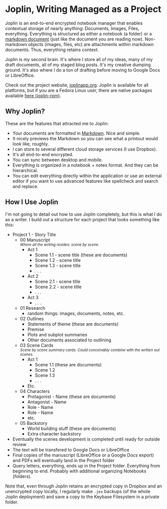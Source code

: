 # Joplin, Writing Managed as a Project

Joplin is an end-to-end encrypted notebook manager that enables contextual storage of nearly anything: Documents, Images, Files, everything. Everything is structured as either a notebook (a folder) or a [markdown document](https://en.wikipedia.org/wiki/Markdown) (just like the document you are reading now). Non-markdown objects (images, files, etc) are attachments within markdown documents. Thus, everything retains context.

Joplin is my second brain. It's where I store all of my ideas, many of my draft documents, all of my staged blog posts. It's my creative dumping ground. It's also where I do a ton of drafting before moving to Google Docs or LibreOffice.

Check out the project website, [joplinapp.org](https://joplinapp.org/). Joplin is available for all platforms, but if you are a Fedora Linux user, there are native packages available [here (joplin-rpm)](https://github.com/taw00/joplin-rpm).

## Why Joplin?

These are the features that attracted me to Joplin:
* Your documents are formatted in [Markdown](https://en.wikipedia.org/wiki/Markdown). Nice and simple.
* It nicely previews the Markdown so you can see what a printout would look like, roughly.
* I can store to several different cloud storage services (I use Dropbox).
* It's all end-to-end encrypted.
* You can sync between desktop and mobile.
* Everything is organized in a notebook + notes format. And they can be hierarchical.
* You can edit everything directly within the application or use an external editor if you want to use advanced features like spellcheck and search and replace.

## How I Use Joplin

I'm not going to detail out how to use Joplin completely, but this is what I do as a writer. I build out a structure for each project that looks something like this:
* Project 1 - Story Title
  - 00 Manuscript  
    _<small>Where all the writing resides: scene by scene.</small>_
    - Act 1
      - Scene 1.1 - scene title (these are documents)
      - Scene 1.2 - scene title
      - Scene 1.3 - scene title
      - .&nbsp;.&nbsp;.
    - Act 2
      - Scene 2.1 - scene title
      - Scene 2.2 - scene title
      - .&nbsp;.&nbsp;.
    - Act 3
      - .&nbsp;.&nbsp;.
  - 01 Research
    - random things: images, documents, notes, etc.
  - 02 Outlines
    - Statements of theme (these are documents)
    - Premise
    - Plots and subplot summaries
    - Other documents associated to outlining
  - 03 Scene Cards  
    _<small>Scene by scene summary cards. Could conceivably combine with the written out scenes.</small>_
    - Act 1
      - Scene 1.1 (these are documents)
      - Scene 1.2
      - Scene 1.3
      - .&nbsp;.&nbsp;.
    - Etc.
  - 04 Characters
    - Protagonist - Name (these are documents)
    - Antagonist - Name
    - Role - Name
    - Role - Name
    - etc.
  - 05 Backstory
    - World building stuff (these are documents)
    - Extra character backstory
* Eventually the scenes development is completed until ready for outside review
* The text will be transfered to Google Docs or LibreOffice
* Final copies of the manuscript (LibreOffice or a Google Docs export) and PDFs will eventually land in the Project folder
* Query letters, everything, ends up in the Project folder. Everything from beginning to end. Probably with additional organizing Notebooks (folders).

Note that, even through Joplin retains an encrypted copy in Dropbox and an unencrypted copy locally, I regularly make `.jex` backups (of the whole Joplin deployment) and save a copy to the Keybase Filesystem in a private folder.
